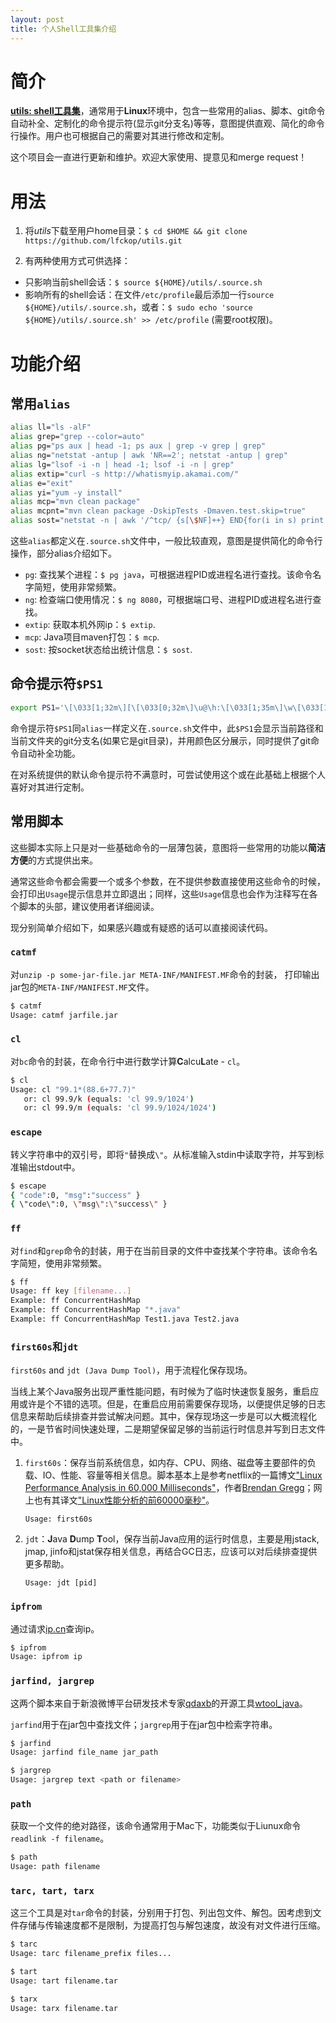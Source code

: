 ```yaml
---
layout: post
title: 个人Shell工具集介绍
---
```



# 简介
**[utils: shell工具集](https://github.com/lfckop/utils)**，通常用于**Linux**环境中，包含一些常用的alias、脚本、git命令自动补全、定制化的命令提示符(显示git分支名)等等，意图提供直观、简化的命令行操作。用户也可根据自己的需要对其进行修改和定制。

这个项目会一直进行更新和维护。欢迎大家使用、提意见和merge request！

# 用法
1. 将*utils*下载至用户home目录：`$ cd $HOME && git clone https://github.com/lfckop/utils.git`
    
2. 有两种使用方式可供选择：
  * 只影响当前shell会话：`$ source ${HOME}/utils/.source.sh`
  * 影响所有的shell会话：在文件`/etc/profile`最后添加一行`source ${HOME}/utils/.source.sh`，或者：`$ sudo echo 'source ${HOME}/utils/.source.sh' >> /etc/profile` (需要root权限)。

# 功能介绍

## 常用`alias`

```bash
alias ll="ls -alF"
alias grep="grep --color=auto"
alias pg="ps aux | head -1; ps aux | grep -v grep | grep"
alias ng="netstat -antup | awk 'NR==2'; netstat -antup | grep"
alias lg="lsof -i -n | head -1; lsof -i -n | grep"
alias extip="curl -s http://whatismyip.akamai.com/"
alias e="exit"
alias yi="yum -y install"
alias mcp="mvn clean package"
alias mcpnt="mvn clean package -DskipTests -Dmaven.test.skip=true"
alias sost="netstat -n | awk '/^tcp/ {s[\$NF]++} END{for(i in s) print i, s[i]}' OFS='\t'"
```
这些`alias`都定义在`.source.sh`文件中，一般比较直观，意图是提供简化的命令行操作，部分alias介绍如下。

* `pg`: 查找某个进程：`$ pg java`，可根据进程PID或进程名进行查找。该命令名字简短，使用非常频繁。
* `ng`: 检查端口使用情况：`$ ng 8080`，可根据端口号、进程PID或进程名进行查找。
* `extip`: 获取本机外网ip：`$ extip`.
* `mcp`: Java项目maven打包：`$ mcp`.
* `sost`: 按socket状态给出统计信息：`$ sost`.

## 命令提示符`$PS1`
```bash
export PS1='\[\033[1;32m\][\[\033[0;32m\]\u@\h:\[\033[1;35m\]\w\[\033[1;36m\]$(__git_ps1 " (%s)")\[\033[1;32m\] ]\[\033[1;31m\] \$\[\033[0m\] '
```
命令提示符`$PS1`同`alias`一样定义在`.source.sh`文件中，此`$PS1`会显示当前路径和当前文件夹的git分支名(如果它是git目录)，并用颜色区分展示，同时提供了git命令自动补全功能。

在对系统提供的默认命令提示符不满意时，可尝试使用这个或在此基础上根据个人喜好对其进行定制。

## 常用脚本
这些脚本实际上只是对一些基础命令的一层薄包装，意图将一些常用的功能以**简洁方便**的方式提供出来。

通常这些命令都会需要一个或多个参数，在不提供参数直接使用这些命令的时候，会打印出`Usage`提示信息并立即退出；同样，这些`Usage`信息也会作为注释写在各个脚本的头部，建议使用者详细阅读。

现分别简单介绍如下，如果感兴趣或有疑惑的话可以直接阅读代码。

### `catmf`
对`unzip -p some-jar-file.jar META-INF/MANIFEST.MF`命令的封装，
打印输出jar包的`META-INF/MANIFEST.MF`文件。

```bash
$ catmf
Usage: catmf jarfile.jar
```

### `cl`
对`bc`命令的封装，在命令行中进行数学计算**C**alcu**L**ate - `cl`。

```bash
$ cl
Usage: cl "99.1*(88.6+77.7)"
   or: cl 99.9/k (equals: 'cl 99.9/1024')
   or: cl 99.9/m (equals: 'cl 99.9/1024/1024')
```

### `escape`
转义字符串中的双引号，即将`"`替换成`\"`。从标准输入stdin中读取字符，并写到标准输出stdout中。

```bash
$ escape 
{ "code":0, "msg":"success" }
{ \"code\":0, \"msg\":\"success\" }
```

### `ff`
对`find`和`grep`命令的封装，用于在当前目录的文件中查找某个字符串。该命令名字简短，使用非常频繁。

```bash
$ ff
Usage: ff key [filename...]
Example: ff ConcurrentHashMap
Example: ff ConcurrentHashMap "*.java"
Example: ff ConcurrentHashMap Test1.java Test2.java
```

### `first60s`和`jdt`
`first60s` and `jdt (Java Dump Tool)`，用于流程化保存现场。

当线上某个Java服务出现严重性能问题，有时候为了临时快速恢复服务，重启应用或许是个不错的选项。但是，在重启应用前需要保存现场，以便提供足够的日志信息来帮助后续排查并尝试解决问题。其中，保存现场这一步是可以大概流程化的，一是节省时间快速处理，二是期望保留足够的当前运行时信息并写到日志文件中。

1. `first60s`：保存当前系统信息，如内存、CPU、网络、磁盘等主要部件的负载、IO、性能、容量等相关信息。脚本基本上是参考netflix的一篇博文["Linux Performance Analysis in 60,000 Milliseconds"](http://techblog.netflix.com/2015/11/linux-performance-analysis-in-60s.html)，作者[Brendan Gregg](http://www.brendangregg.com/)；网上也有其译文["Linux性能分析的前60000毫秒"](https://segmentfault.com/a/1190000004104493)。

    ```
    Usage: first60s
    ```

2. `jdt`：**J**ava **D**ump **T**ool，保存当前Java应用的运行时信息，主要是用jstack, jmap, jinfo和jstat保存相关信息，再结合GC日志，应该可以对后续排查提供更多帮助。

    ```
    Usage: jdt [pid]
    ```

### `ipfrom`
通过请求[ip.cn](http://ip.cn)查询ip。

```bash
$ ipfrom
Usage: ipfrom ip
```

### `jarfind, jargrep`
这两个脚本来自于新浪微博平台研发技术专家[qdaxb](https://github.com/qdaxb)的开源工具[wtool_java](https://github.com/qdaxb/wtool_java/tree/master/tools)。

`jarfind`用于在jar包中查找文件；`jargrep`用于在jar包中检索字符串。

```bash
$ jarfind
Usage: jarfind file_name jar_path

$ jargrep
Usage: jargrep text <path or filename>
```
### `path`
获取一个文件的绝对路径，该命令通常用于Mac下，功能类似于Liunux命令`readlink -f filename`。

```bash
$ path
Usage: path filename
```

### `tarc, tart, tarx`
这三个工具是对`tar`命令的封装，分别用于打包、列出包文件、解包。因考虑到文件存储与传输速度都不是限制，为提高打包与解包速度，故没有对文件进行压缩。

```bash
$ tarc
Usage: tarc filename_prefix files...

$ tart
Usage: tart filename.tar

$ tarx
Usage: tarx filename.tar
```
 
